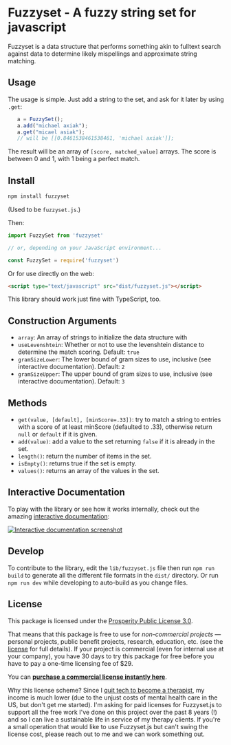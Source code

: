 Fuzzyset - A fuzzy string set for javascript
============================================

Fuzzyset is a data structure that performs something akin to fulltext search
against data to determine likely mispellings and approximate string matching.

Usage
-----

The usage is simple. Just add a string to the set, and ask for it later
by using ``.get``:
```js
   a = FuzzySet();
   a.add("michael axiak");
   a.get("micael asiak");
   // will be [[0.8461538461538461, 'michael axiak']];
```
The result will be an array of ``[score, matched_value]`` arrays.
The score is between 0 and 1, with 1 being a perfect match.

Install
--------

```bash
npm install fuzzyset
```
(Used to be `fuzzyset.js`.) 

Then:
```javascript
import FuzzySet from 'fuzzyset'

// or, depending on your JavaScript environment...

const FuzzySet = require('fuzzyset')
```

Or for use directly on the web:
```html
<script type="text/javascript" src="dist/fuzzyset.js"></script>
```

This library should work just fine with TypeScript, too.

Construction Arguments
----------------------

 - `array`: An array of strings to initialize the data structure with
 - `useLevenshtein`: Whether or not to use the levenshtein distance to determine the match scoring. Default: `true`
 - `gramSizeLower`: The lower bound of gram sizes to use, inclusive (see interactive documentation). Default: `2`
 - `gramSizeUpper`: The upper bound of gram sizes to use, inclusive (see interactive documentation). Default: `3`

Methods
-------

 - `get(value, [default], [minScore=.33])`: try to match a string to entries with a score of at least minScore (defaulted to .33), otherwise return `null` or `default` if it is given.
 - `add(value)`: add a value to the set returning `false` if it is already in the set.
 - `length()`: return the number of items in the set.
 - `isEmpty()`: returns true if the set is empty.
 - `values()`: returns an array of the values in the set.

Interactive Documentation
-------------------------

To play with the library or see how it works internally, check out the amazing [interactive documentation](http://glench.github.io/fuzzyset.js/ui/):

[![Interactive documentation screenshot](https://gallery.tinyletterapp.com/99afc5bd8aa788ae26037984e2d46fa0400db41f/images/5282d548-76ff-42dc-861e-e3a4337b5e8b.png)](http://glench.github.io/fuzzyset.js/ui/)




Develop
--------
To contribute to the library, edit the `lib/fuzzyset.js` file then run `npm run build` to generate all the different file formats in the `dist/` directory. Or run `npm run dev` while developing to auto-build as you change files.

License
-------

This package is licensed under the [Prosperity Public License 3.0](LICENSE.md).

That means that this package is free to use for *non-commercial projects* — personal projects, public benefit projects, research, education, etc. (see the [license](LICENSE.md) for full details). If your project is commercial (even for internal use at your company), you have 30 days to try this package for free before you have to pay a one-time licensing fee of $29.

You can **<a href="https://licensezero.com/offers/562c0ffe-df98-4348-87b7-e60e3c37c534#buy">purchase a commercial license instantly here</a>**.

Why this license scheme? Since I [quit tech to become a therapist](http://glench.com/WhyIQuitTechAndBecameATherapist/), my income is much lower (due to the unjust costs of mental health care in the US, but don't get me started). I'm asking for paid licenses for Fuzzyset.js to support all the free work I've done on this project over the past 8 years (!) and so I can live a sustainable life in service of my therapy clients. If you're a small operation that would like to use Fuzzyset.js but can't swing the license cost, please reach out to me and we can work something out.
